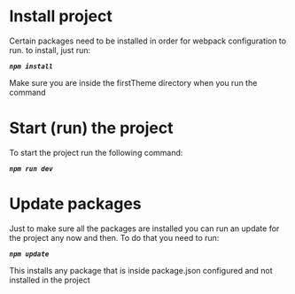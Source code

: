 # Install project

Certain packages need to be installed in order for webpack configuration to run. to install, just run:

***``` npm install ```***

Make sure you are inside the firstTheme directory when you run the command

# Start (run) the project

To start the project run the following command:

***``` npm run dev ```***

# Update packages

Just to make sure all the packages are installed you can run an update for the project any now and then. To do that you need to run:

***``` npm update ```***

This installs any package that is inside package.json configured and not installed in the project
